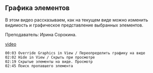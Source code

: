 ## Графика элементов

В этом видео рассказываем, как на текущем виде можно изменить видимость и графическое представление выбранных элементов.

Преподаватель: Ирина Сорокина.

[video](https://player.softculture.cc/embed/online/RVT/RVT_42.17.02_L6-6_Theory_Graphic_Override)

``` chapters
00:03 Override Graphics in View / Переопределить графику на виде
02:02 Hide in View / Скрыть при просмотре
02:19 Скрытые элементы на виде. Просмотр
02:45 Поиск пропавшего элемента
```
